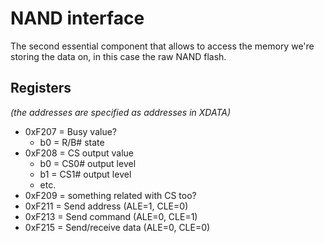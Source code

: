 # NAND interface

The second essential component that allows to access the memory we're storing the data on,
in this case the raw NAND flash.

## Registers

_(the addresses are specified as addresses in XDATA)_

- 0xF207 = Busy value?
  * b0 = R/B# state
- 0xF208 = CS output value
  * b0 = CS0# output level
  * b1 = CS1# output level
  * etc.
- 0xF209 = something related with CS too?
- 0xF211 = Send address (ALE=1, CLE=0)
- 0xF213 = Send command (ALE=0, CLE=1)
- 0xF215 = Send/receive data (ALE=0, CLE=0)
